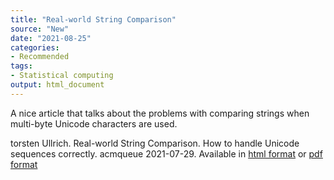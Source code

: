 ```yaml
---
title: "Real-world String Comparison"
source: "New"
date: "2021-08-25"
categories:
- Recommended
tags:
- Statistical computing
output: html_document
---
```


A nice article that talks about the problems with comparing strings when multi-byte Unicode characters are used.

<!--more-->

torsten Ullrich. Real-world String Comparison. How to handle Unicode sequences correctly. acmqueue 2021-07-29. Available in [html format][ull1] or [pdf format][ull2]


[ull1]: https://queue.acm.org/detail.cfm?id=3478522
[ull2]: https://dl.acm.org/ft_gateway.cfm?id=3478522&ftid=2178287&dwn=1

